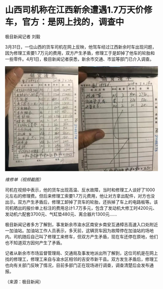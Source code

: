 # 山西司机称在江西新余遭遇1.7万天价修车，官方：是网上找的，调查中

极目新闻记者 刘毅

3月31日，一位山西的货车司机在网上反映，他驾车经过江西新余时车出现问题，因为修理工索要1.7万元的费用，双方产生矛盾，修理工于是卸掉了他车的轮胎和一些零件。4月1日，极目新闻记者获悉，新余市交通、市监等部门已介入调查。

![325c6440e96f5781b004c21942e2ee8d.jpg](https://raw.githubusercontent.com/qqhsx/qqnews_image/main/2024/04/01/山西司机称在江西新余遭遇1.7万天价修车，官方：是网上找的，调查中/325c6440e96f5781b004c21942e2ee8d.jpg)

 _维修单（视频截图）_

司机在视频中表示，他的货车出现高温、反水故障，当时和修理工人谈好了1000元左右的修理费。但后来修理工索要1.7万元费用，他让对方拿出配件，对方也没出示。双方产生矛盾后，修理工卸掉了货车的轮胎，还拆掉了车上的电路板等。该司机晒出的报价单上标注的费用总计1.7万多元，包含了发动机大修工时4200元、发动机六配套3700元、气缸垫480元、离合器片1300元……

极目新闻记者多方了解到，事发新余市渝水区南安乡南安互通樟吉高速入口处附近一加油站。加油站工作人员表示，多天前，这辆货车因为故障停在加油站的场地内。司机随后自己叫了修理工来修车，但双方产生矛盾，现在车还停在原地，他们也不知道双方因何产生了矛盾。

记者从新余市市场监督管理局、交通局及事发地派出所了解到，这位司机是在网上找的修理工，修理工来自与渝水区相邻的吉安市新干县。双方发生矛盾后，修理工也向有关部门反映了情况，目前多部门正在现场进行调查，调查清楚后会发布通报。

（来源：极目新闻）

